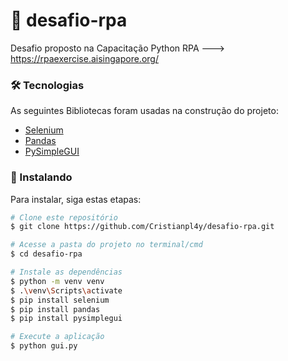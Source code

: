 # 🤖 desafio-rpa

Desafio proposto na Capacitação Python RPA ---> https://rpaexercise.aisingapore.org/

### 🛠 Tecnologias

As seguintes Bibliotecas foram usadas na construção do projeto:

- [Selenium](https://selenium-python.readthedocs.io/)
- [Pandas](https://pandas.pydata.org/)
- [PySimpleGUI](https://www.pysimplegui.org/en/latest/)


### 🚀 Instalando 

Para instalar, siga estas etapas:

```bash
# Clone este repositório
$ git clone https://github.com/Cristianpl4y/desafio-rpa.git

# Acesse a pasta do projeto no terminal/cmd
$ cd desafio-rpa

# Instale as dependências
$ python -m venv venv
$ .\venv\Scripts\activate
$ pip install selenium 
$ pip install pandas 
$ pip install pysimplegui

# Execute a aplicação
$ python gui.py


